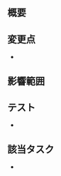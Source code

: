 ## 概要

<!-- このセクションでは、この PR の目的と概要を簡潔に説明してください。-->

## 変更点

<!-- このセクションでは、具体的な変更点や修正箇所を箇条書きでリストアップしてください。 -->
<!-- - 変更点 1 -->

-

## 影響範囲

<!-- このセクションでは、この PR が影響を及ぼす範囲や他の機能への影響を説明してください。 -->

## テスト

<!-- このセクションでは、この PR に関連するテストケースやテスト方法を記載してください。 -->
<!-- - テストケース 1 -->

-

## 該当タスク

<!-- このセクションでは、この PR が関連する Issue やタスクをリンクしてください。 -->

-
